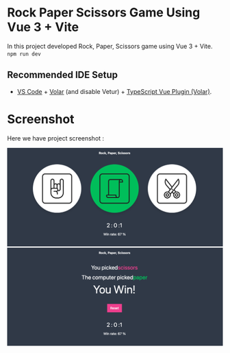 # Rock Paper Scissors Game Using Vue 3 + Vite

In this project developed Rock, Paper, Scissors game using Vue 3 + Vite. 
`npm run dev`

## Recommended IDE Setup

- [VS Code](https://code.visualstudio.com/) + [Volar](https://marketplace.visualstudio.com/items?itemName=Vue.volar) (and disable Vetur) + [TypeScript Vue Plugin (Volar)](https://marketplace.visualstudio.com/items?itemName=Vue.vscode-typescript-vue-plugin).

# Screenshot
Here we have project screenshot :

![screenshot](screenshot-1.png)
![screenshot](screenshot-2.png)